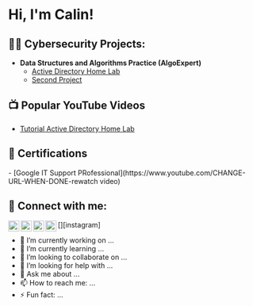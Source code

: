 <h1>Hi, I'm Calin!</h1>

<h2>👨‍💻 Cybersecurity Projects:</h2>

- <b>Data Structures and Algorithms Practice (AlgoExpert)</b>
  - [Active Directory Home Lab](https://github.com/Augurus/ActiveDirectoryLab)
  - [Second Project](https://github.com/Augurus/ActiveDirectoryLab)


<h2>📺 Popular YouTube Videos</h2>

- [Tutorial Active Directory Home Lab](https://www.youtube.com/CHANGE-URL-WHEN-DONE)

<h2>📜 Certifications</h2>
- [Google IT Support PRofessional](https://www.youtube.com/CHANGE-URL-WHEN-DONE-rewatch video)

<h2> 🤳 Connect with me:</h2>

[<img align="left" alt="JoshMadakor | YouTube" width="22px" src="https://cdn.jsdelivr.net/npm/simple-icons@v3/icons/youtube.svg" />][youtube]
[<img align="left" alt="JoshMadakor | Twitter" width="22px" src="https://cdn.jsdelivr.net/npm/simple-icons@v3/icons/twitter.svg" />][twitter]
[<img align="left" alt="JoshMadakor | LinkedIn" width="22px" src="https://cdn.jsdelivr.net/npm/simple-icons@v3/icons/linkedin.svg" />][linkedin]
[<img align="left" alt="JoshMadakor | Instagram" width="22px" src="https://cdn.jsdelivr.net/npm/simple-icons@v3/icons/instagram.svg" />][instagram]

[twitter]: https://twitter.com/addnamelater
[youtube]: https://www.youtube.com/c/addnamelater
[linkedin]: https://linkedin.com/in/addnamelater

- 🔭 I’m currently working on ...
- 🌱 I’m currently learning ...
- 👯 I’m looking to collaborate on ...
- 🤔 I’m looking for help with ...
- 💬 Ask me about ...
- 📫 How to reach me: ...
- ⚡ Fun fact: ...


